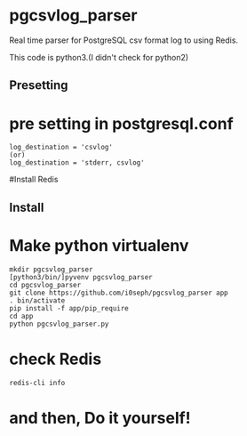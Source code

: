 pgcsvlog_parser
================


Real time parser for PostgreSQL csv format log to using Redis.

This code is python3.(I didn't check for python2)


Presetting
---

# pre setting in postgresql.conf 

    log_destination = 'csvlog'
    (or)
    log_destination = 'stderr, csvlog'

#Install Redis

Install
---

# Make python virtualenv

    mkdir pgcsvlog_parser
    [python3/bin/]pyvenv pgcsvlog_parser
    cd pgcsvlog_parser
    git clone https://github.com/i0seph/pgcsvlog_parser app
    . bin/activate
    pip install -f app/pip_require
    cd app
    python pgcsvlog_parser.py

# check Redis

    redis-cli info

and then, Do it yourself!
=========================
